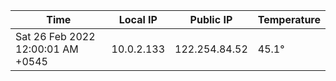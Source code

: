 | Time     | Local IP | Public IP | Temperature |
| ----------- | ----------- | ----------- | ----------- |
| Sat 26 Feb 2022 12:00:01 AM +0545      | 10.0.2.133     | 122.254.84.52  | 45.1° |
